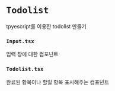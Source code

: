 # `Todolist`

tpyescript를 이용한 todolist 만들기

### `Input.tsx`

입력 창에 대한 컴포넌트

### `Todolist.tsx`

완료된 항목이나 할일 항목 표시해주는 컴포넌트
